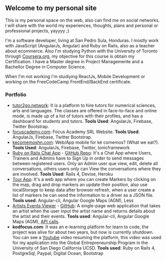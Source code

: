 ## Welcome to my personal site

This is my personal space on the web, also can find me on social networks. I will share with the world my experiences, thoughts, plans and personal or professional projects, yayyyy ;)

I'm a software developer, living at San Pedro Sula, Honduras. I mostly work with JavaScript (AngularJs, Angular) and Ruby on Rails, also as a teacher about ecommerce. Also I'm studying Python with the University of Toronto through [Coursera.org](https://www.coursera.org/learn/learn-to-program), my objective for this course is obtain my Certification. I have a Master degree in Project Managemente and a Bachellor Degree in Computer Science.

When I'm not working I'm studiying ReactJs, Mobile Development or working on the FreeCodeCamp FrontEnd/BackEnd certificate.

### Portfolio

- [tutor2go.network](https://tutor2go.network/): It is a platform to hire tutors for numerical sciences, arts and languages. The classes are offered in face-to-face and online mode, is made up of a list of tutors with their profiles, and has a dashboard for students and tutors. **Tools Used**: AngularJs, Firebase, Twitter Bootstrap.
- [focuscademy.com](https://focuscademy.com/): Focus Academy SRL Website. **Tools Used**: AngularJs, Firebase, Twitter Bootstrap.
- [kecomemoshn.com](https://kecomemoshn.com/): Web/App mobile for ké comemos? (What we eat?). **Tools Used**: AngularJs, Firebase, Twitter, Ionicframework
- [Ruby on Rails Chat App](http://chat-app-echeverria.herokuapp.com/) - [GitHub Repo](https://github.com/crisecheverria/fitsmind-code-challenge/tree/master/rails-backend/chatApp): It's a Chat App where Users, Trainers and Admins have to Sign Up in order to send messages between registered users. Only an Admin user que view, edit, delete all conversations, others users only can View the conversations where they are involved. **Tools Used**: Rails 4, Devise, Heroku
- [Tour App](https://github.com/crisecheverria/fitsmind-code-challenge/tree/master/front-end-angular): It's a web app where you can create Markers by clicking on the map, drag and drop markers an update their position, also use localStorage to keep data after browser refresh, when a user create a list of markers he can send the information to a driver as a JSON file. **Tools used**: Angular-cli, Angular Google Maps (AGM), Less
- [Artists Events Viewer](http://vanhackathon4.s3-website.us-east-2.amazonaws.com/) - [GitHub](https://github.com/crisecheverria/vanhack4-frontend): A single-page web application that takes an artist when the user input the artist name and returns details about the artist and their events. **Tools used**: Angular-cli, Angular Google Maps (AGM), [API calls](https://app.swaggerhub.com/apis/Bandsintown/PublicAPI/3.0.0).
- **kodfocus.com**: It was an e-learning platform for learn to code, the project was alive for about two years, but now is currently shutdown. You can see a [Youtube](https://youtu.be/8sIeV6JJvAk) video resuming the platform, this video was used for my application into the Global Entrepreneurship Program in the University of San Diego California UCSD. **Tools used**: Ruby on Rails 4, PostgreSql, Paypal, Digital Ocean, Bootstrap


